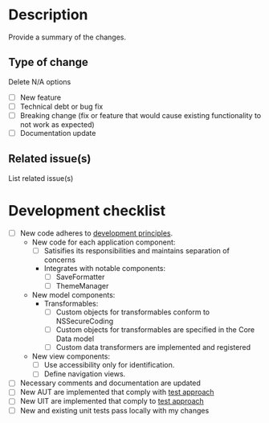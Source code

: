 # Description
Provide a summary of the changes.

## Type of change
Delete N/A options
- [ ] New feature
- [ ] Technical debt or bug fix
- [ ] Breaking change (fix or feature that would cause existing functionality to not work as expected)
- [ ] Documentation update

## Related issue(s)
List related issue(s)

# Development checklist
- [ ] New code adheres to [development principles](https://github.com/vyoung831/Mintee/blob/master/doc/Development/development-principles.md).
    - New code for each application component:
        - [ ] Satisifies its responsibilities and maintains separation of concerns
        - Integrates with notable components:
            - [ ] SaveFormatter
            - [ ] ThemeManager
    - New model components:
        - Transformables:
            - [ ] Custom objects for transformables conform to NSSecureCoding
            - [ ] Custom objects for transformables are specified in the Core Data model
            - [ ] Custom data transformers are implemented and registered
    - New view components:
        - [ ] Use accessibility only for identification.
        - [ ] Define navigation views.
- [ ] Necessary comments and documentation are updated
- [ ] New AUT are implemented that comply with [test approach](https://github.com/vyoung831/Mintee/blob/master/doc/Development/test-approach.md)
- [ ] New UIT are implemented that comply to [test approach](https://github.com/vyoung831/Mintee/blob/master/doc/Development/test-approach.md)
- [ ] New and existing unit tests pass locally with my changes
